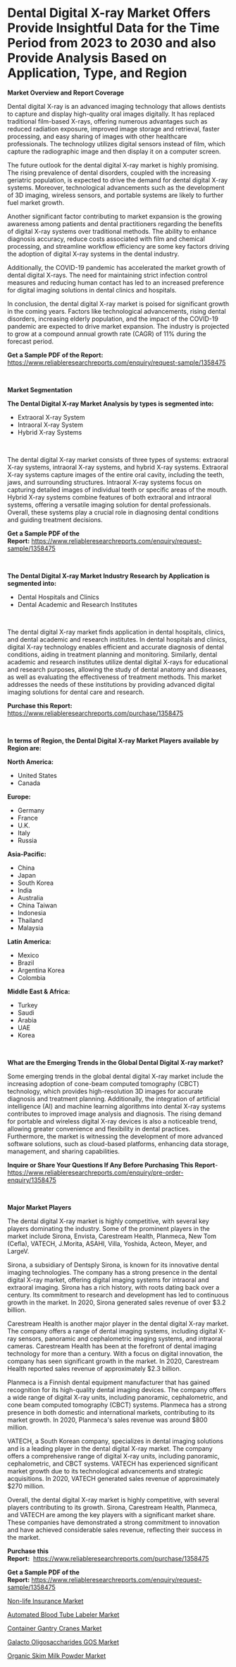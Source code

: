 <p><h1>Dental Digital X-ray Market Offers Provide Insightful Data for the Time Period from 2023 to 2030 and also Provide Analysis Based on Application, Type, and Region</h1></p><p><strong>Market Overview and Report Coverage</strong></p>
<p><p>Dental digital X-ray is an advanced imaging technology that allows dentists to capture and display high-quality oral images digitally. It has replaced traditional film-based X-rays, offering numerous advantages such as reduced radiation exposure, improved image storage and retrieval, faster processing, and easy sharing of images with other healthcare professionals. The technology utilizes digital sensors instead of film, which capture the radiographic image and then display it on a computer screen.</p><p>The future outlook for the dental digital X-ray market is highly promising. The rising prevalence of dental disorders, coupled with the increasing geriatric population, is expected to drive the demand for dental digital X-ray systems. Moreover, technological advancements such as the development of 3D imaging, wireless sensors, and portable systems are likely to further fuel market growth.</p><p>Another significant factor contributing to market expansion is the growing awareness among patients and dental practitioners regarding the benefits of digital X-ray systems over traditional methods. The ability to enhance diagnosis accuracy, reduce costs associated with film and chemical processing, and streamline workflow efficiency are some key factors driving the adoption of digital X-ray systems in the dental industry.</p><p>Additionally, the COVID-19 pandemic has accelerated the market growth of dental digital X-rays. The need for maintaining strict infection control measures and reducing human contact has led to an increased preference for digital imaging solutions in dental clinics and hospitals.</p><p>In conclusion, the dental digital X-ray market is poised for significant growth in the coming years. Factors like technological advancements, rising dental disorders, increasing elderly population, and the impact of the COVID-19 pandemic are expected to drive market expansion. The industry is projected to grow at a compound annual growth rate (CAGR) of 11% during the forecast period.</p></p>
<p><strong>Get a Sample PDF of the Report:</strong> <a href="https://www.reliableresearchreports.com/enquiry/request-sample/1358475">https://www.reliableresearchreports.com/enquiry/request-sample/1358475</a></p>
<p>&nbsp;</p>
<p><strong>Market Segmentation</strong></p>
<p><strong>The Dental Digital X-ray Market Analysis by types is segmented into:</strong></p>
<p><ul><li>Extraoral X-ray System</li><li>Intraoral X-ray System</li><li>Hybrid X-ray Systems</li></ul></p>
<p>&nbsp;</p>
<p><p>The dental digital X-ray market consists of three types of systems: extraoral X-ray systems, intraoral X-ray systems, and hybrid X-ray systems. Extraoral X-ray systems capture images of the entire oral cavity, including the teeth, jaws, and surrounding structures. Intraoral X-ray systems focus on capturing detailed images of individual teeth or specific areas of the mouth. Hybrid X-ray systems combine features of both extraoral and intraoral systems, offering a versatile imaging solution for dental professionals. Overall, these systems play a crucial role in diagnosing dental conditions and guiding treatment decisions.</p></p>
<p><strong>Get a Sample PDF of the Report:</strong>&nbsp;<a href="https://www.reliableresearchreports.com/enquiry/request-sample/1358475">https://www.reliableresearchreports.com/enquiry/request-sample/1358475</a></p>
<p>&nbsp;</p>
<p><strong>The Dental Digital X-ray Market Industry Research by Application is segmented into:</strong></p>
<p><ul><li>Dental Hospitals and Clinics</li><li>Dental Academic and Research Institutes</li></ul></p>
<p>&nbsp;</p>
<p><p>The dental digital X-ray market finds application in dental hospitals, clinics, and dental academic and research institutes. In dental hospitals and clinics, digital X-ray technology enables efficient and accurate diagnosis of dental conditions, aiding in treatment planning and monitoring. Similarly, dental academic and research institutes utilize dental digital X-rays for educational and research purposes, allowing the study of dental anatomy and diseases, as well as evaluating the effectiveness of treatment methods. This market addresses the needs of these institutions by providing advanced digital imaging solutions for dental care and research.</p></p>
<p><strong>Purchase this Report:</strong>&nbsp; <a href="https://www.reliableresearchreports.com/purchase/1358475">https://www.reliableresearchreports.com/purchase/1358475</a></p>
<p>&nbsp;</p>
<p><strong>In terms of Region, the Dental Digital X-ray Market Players available by Region are:</strong></p>
<p>
    <p> <strong> North America: </strong>
        <ul>
            <li>United States</li>
            <li>Canada</li>
        </ul>
        </p> 
    <p> <strong> Europe: </strong>
        <ul>
            <li>Germany</li>
            <li>France</li>
            <li>U.K.</li>
            <li>Italy</li>
            <li>Russia</li>
        </ul>
        </p> 
    <p> <strong> Asia-Pacific: </strong>
        <ul>
            <li>China</li>
            <li>Japan</li>
            <li>South Korea</li>
            <li>India</li>
            <li>Australia</li>
            <li>China Taiwan</li>
            <li>Indonesia</li>
            <li>Thailand</li>
            <li>Malaysia</li>
        </ul>
        </p> 
    <p> <strong> Latin America: </strong>
        <ul>
            <li>Mexico</li>
            <li>Brazil</li>
            <li>Argentina Korea</li>
            <li>Colombia</li>
        </ul>
        </p> 
    <p> <strong> Middle East & Africa: </strong>
        <ul>
            <li>Turkey</li>
            <li>Saudi</li>
            <li>Arabia</li>
            <li>UAE</li>
            <li>Korea</li>
        </ul>
    </p>
    </p>
<p>&nbsp;</p>
<p><strong>What are the Emerging Trends in the Global Dental Digital X-ray market?</strong></p>
<p><p>Some emerging trends in the global dental digital X-ray market include the increasing adoption of cone-beam computed tomography (CBCT) technology, which provides high-resolution 3D images for accurate diagnosis and treatment planning. Additionally, the integration of artificial intelligence (AI) and machine learning algorithms into dental X-ray systems contributes to improved image analysis and diagnosis. The rising demand for portable and wireless digital X-ray devices is also a noticeable trend, allowing greater convenience and flexibility in dental practices. Furthermore, the market is witnessing the development of more advanced software solutions, such as cloud-based platforms, enhancing data storage, management, and sharing capabilities.</p></p>
<p><strong>Inquire or Share Your Questions If Any Before Purchasing This Report</strong>- <a href="https://www.reliableresearchreports.com/enquiry/pre-order-enquiry/1358475">https://www.reliableresearchreports.com/enquiry/pre-order-enquiry/1358475</a></p>
<p>&nbsp;</p>
<p><strong>Major Market Players</strong></p>
<p><p>The dental digital X-ray market is highly competitive, with several key players dominating the industry. Some of the prominent players in the market include Sirona, Envista, Carestream Health, Planmeca, New Tom (Cefla), VATECH, J.Morita, ASAHI, Villa, Yoshida, Acteon, Meyer, and LargeV.</p><p>Sirona, a subsidiary of Dentsply Sirona, is known for its innovative dental imaging technologies. The company has a strong presence in the dental digital X-ray market, offering digital imaging systems for intraoral and extraoral imaging. Sirona has a rich history, with roots dating back over a century. Its commitment to research and development has led to continuous growth in the market. In 2020, Sirona generated sales revenue of over $3.2 billion.</p><p>Carestream Health is another major player in the dental digital X-ray market. The company offers a range of dental imaging systems, including digital X-ray sensors, panoramic and cephalometric imaging systems, and intraoral cameras. Carestream Health has been at the forefront of dental imaging technology for more than a century. With a focus on digital innovation, the company has seen significant growth in the market. In 2020, Carestream Health reported sales revenue of approximately $2.3 billion.</p><p>Planmeca is a Finnish dental equipment manufacturer that has gained recognition for its high-quality dental imaging devices. The company offers a wide range of digital X-ray units, including panoramic, cephalometric, and cone beam computed tomography (CBCT) systems. Planmeca has a strong presence in both domestic and international markets, contributing to its market growth. In 2020, Planmeca's sales revenue was around $800 million.</p><p>VATECH, a South Korean company, specializes in dental imaging solutions and is a leading player in the dental digital X-ray market. The company offers a comprehensive range of digital X-ray units, including panoramic, cephalometric, and CBCT systems. VATECH has experienced significant market growth due to its technological advancements and strategic acquisitions. In 2020, VATECH generated sales revenue of approximately $270 million.</p><p>Overall, the dental digital X-ray market is highly competitive, with several players contributing to its growth. Sirona, Carestream Health, Planmeca, and VATECH are among the key players with a significant market share. These companies have demonstrated a strong commitment to innovation and have achieved considerable sales revenue, reflecting their success in the market.</p></p>
<p><strong>Purchase this Report:</strong>&nbsp;&nbsp;<a href="https://www.reliableresearchreports.com/purchase/1358475">https://www.reliableresearchreports.com/purchase/1358475</a></p>
<p></p>
<p><strong>Get a Sample PDF of the Report:</strong>&nbsp;<a href="https://www.reliableresearchreports.com/enquiry/request-sample/1358475">https://www.reliableresearchreports.com/enquiry/request-sample/1358475</a></p>
<p><p><a href="https://github.com/WillieWoodard/Market-Research-Report-List-1/blob/main/non-life-insurance-market.md">Non-life Insurance Market</a></p><p><a href="https://github.com/BryceTownsendr/Market-Research-Report-List-1/blob/main/automated-blood-tube-labeler-market.md">Automated Blood Tube Labeler Market</a></p><p><a href="https://medium.com/@hunterwyman1984/container-gantry-cranes-market-size-growth-forecast-2023-2030-d7ba55420cba">Container Gantry Cranes Market</a></p><p><a href="https://www.linkedin.com/pulse/decoding-galacto-oligosaccharides-gos-market-deep-dive-cidce/">Galacto Oligosaccharides GOS Market</a></p><p><a href="https://www.linkedin.com/pulse/organic-skim-milk-powder-market-size-share-global-analysis-men1e/">Organic Skim Milk Powder Market</a></p></p>